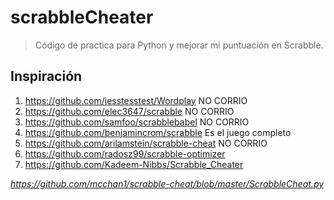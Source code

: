 # scrabbleCheater
> Código de practica para Python y mejorar mi puntuación en Scrabble.






## Inspiración

1. https://github.com/jesstesstest/Wordplay NO CORRIO
2. https://github.com/elec3647/scrabble NO CORRIO
3. https://github.com/samfoo/scrabblebabel NO CORRIO
5. https://github.com/benjamincrom/scrabble Es el juego completo
6. https://github.com/arilamstein/scrabble-cheat NO CORRIO
7. https://github.com/radosz99/scrabble-optimizer
8. https://github.com/Kadeem-Nibbs/Scrabble_Cheater


*https://github.com/mcchan1/scrabble-cheat/blob/master/ScrabbleCheat.py*